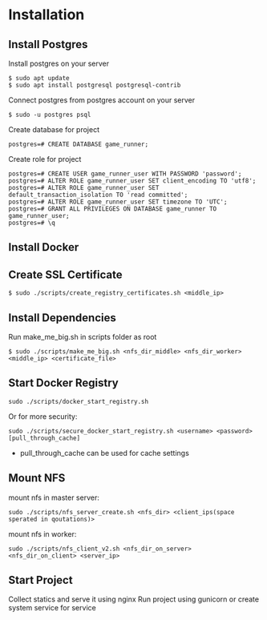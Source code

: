 # Installation

## Install Postgres
Install postgres on your server
```
$ sudo apt update
$ sudo apt install postgresql postgresql-contrib
```
Connect postgres from postgres account on your server
```
$ sudo -u postgres psql
```
Create database for project
```
postgres=# CREATE DATABASE game_runner;
```
Create role for project
```
postgres=# CREATE USER game_runner_user WITH PASSWORD 'password';
postgres=# ALTER ROLE game_runner_user SET client_encoding TO 'utf8';
postgres=# ALTER ROLE game_runner_user SET default_transaction_isolation TO 'read committed';
postgres=# ALTER ROLE game_runner_user SET timezone TO 'UTC';
postgres=# GRANT ALL PRIVILEGES ON DATABASE game_runner TO game_runner_user;
postgres=# \q
```

## Install Docker 

## Create SSL Certificate
```
$ sudo ./scripts/create_registry_certificates.sh <middle_ip>
```

## Install Dependencies
Run make_me_big.sh in scripts folder as root
```
$ sudo ./scripts/make_me_big.sh <nfs_dir_middle> <nfs_dir_worker> <middle_ip> <certificate_file>
```

## Start Docker Registry
```
sudo ./scripts/docker_start_registry.sh 
```
Or for more security:
```
sudo ./scripts/secure_docker_start_registry.sh <username> <password> [pull_through_cache]
```
* pull_through_cache can be used for cache settings

## Mount NFS
mount nfs in master server:
```
sudo ./scripts/nfs_server_create.sh <nfs_dir> <client_ips(space sperated in qoutations)>
```
mount nfs in worker:
```
sudo ./scripts/nfs_client_v2.sh <nfs_dir_on_server> <nfs_dir_on_client> <server_ip>
```

## Start Project
Collect statics and serve it using nginx
Run project using gunicorn or create system service for service 